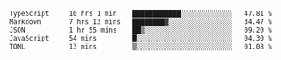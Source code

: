 <!--START_SECTION:waka-->

```txt
TypeScript     10 hrs 1 min    ████████████░░░░░░░░░░░░░   47.81 %
Markdown       7 hrs 13 mins   ████████▓░░░░░░░░░░░░░░░░   34.47 %
JSON           1 hr 55 mins    ██▒░░░░░░░░░░░░░░░░░░░░░░   09.20 %
JavaScript     54 mins         █░░░░░░░░░░░░░░░░░░░░░░░░   04.30 %
TOML           13 mins         ▒░░░░░░░░░░░░░░░░░░░░░░░░   01.08 %
```

<!--END_SECTION:waka-->
